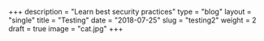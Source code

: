 +++
description = "Learn best security practices"
type = "blog"
layout = "single"
title = "Testing"
date = "2018-07-25"
slug = "testing2"
weight = 2
draft = true
image = "cat.jpg"
+++